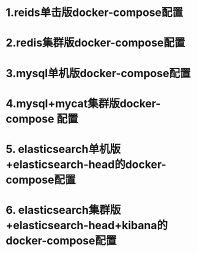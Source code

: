 # 1.reids单击版docker-compose配置
# 2.redis集群版docker-compose配置
# 3.mysql单机版docker-compose配置
# 4.mysql+mycat集群版docker-compose 配置
# 5. elasticsearch单机版+elasticsearch-head的docker-compose配置
# 6. elasticsearch集群版+elasticsearch-head+kibana的docker-compose配置
